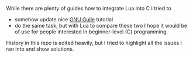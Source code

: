 While there are plenty of guides how to integrate Lua into C
I tried to
* somehow update nice [GNU Guile](https://www.gnu.org/software/guile/docs/guile-tut/tutorial.html) tutorial
* do the same task, but with Lua to compare these two
I hope it would be of use for people interested in beginner-level (C) programming.

History in this repo is edited heavily, but I tried to highlight all the issues I ran into and show solutions.
